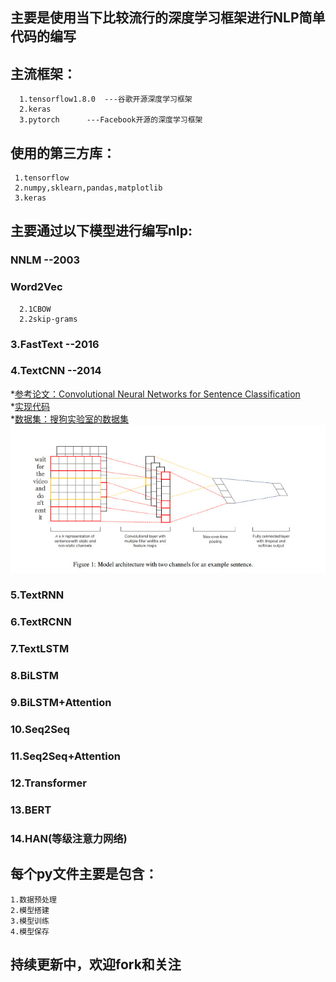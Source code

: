 ## 主要是使用当下比较流行的深度学习框架进行NLP简单代码的编写

## 主流框架：

      1.tensorflow1.8.0  ---谷歌开源深度学习框架
      2.keras
      3.pytorch      ---Facebook开源的深度学习框架

## 使用的第三方库：

     1.tensorflow
     2.numpy,sklearn,pandas,matplotlib
     3.keras

## 主要通过以下模型进行编写nlp:

   ### NNLM  --2003

   ### Word2Vec 
      2.1CBOW
      2.2skip-grams

   ### 3.FastText  --2016

   ### 4.TextCNN   --2014 
   *[参考论文：Convolutional Neural Networks for Sentence Classification](https://arxiv.org/abs/1408.5882)\
   *[实现代码](https://github.com/jiangzhongkai/NLP_From_Zero_to_One/tree/master/TextCNN)\
   *[数据集：搜狗实验室的数据集](https://www.sogou.com/labs/resource/cs.php)\
   ![image](images/textCNN.jpg)
   ### 5.TextRNN

   ### 6.TextRCNN

   ### 7.TextLSTM

   ### 8.BiLSTM

   ### 9.BiLSTM+Attention

   ### 10.Seq2Seq

   ### 11.Seq2Seq+Attention

   ### 12.Transformer

   ### 13.BERT 

   ### 14.HAN(等级注意力网络)
     

## 每个py文件主要是包含：

    1.数据预处理
    2.模型搭建
    3.模型训练
    4.模型保存

## 持续更新中，欢迎fork和关注



